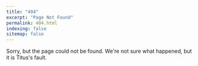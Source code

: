 ```yaml
---
title: "404"
excerpt: "Page Not Found"
permalink: 404.html
indexing: false
sitemap: false
---
```


Sorry, but the page could not be found. We're not sure what happened, but it is Titus's fault. 
